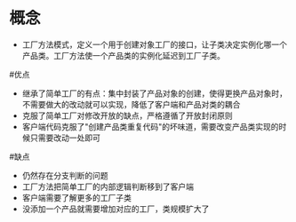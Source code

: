 # 概念
- 工厂方法模式，定义一个用于创建对象工厂的接口，让子类决定实例化哪一个产品类。工厂方法使一个产品类的实例化延迟到工厂子类。

#优点
- 继承了简单工厂的有点：集中封装了产品对象的创建，使得更换产品对象时，不需要做大的改动就可以实现，降低了客户端和产品对类的耦合
- 克服了简单工厂对修改开放的缺点，严格遵循了开放封闭原则
- 客户端代码克服了"创建产品类重复代码"的坏味道，需要改变产品类实现的时候只需要改动一处即可

#缺点
- 仍然存在分支判断的问题
- 工厂方法把简单工厂的内部逻辑判断移到了客户端
- 客户端需要了解更多的工厂子类
- 没添加一个产品就需要增加对应的工厂，类规模扩大了